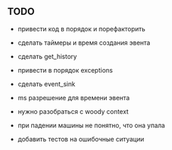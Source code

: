 ## TODO

* привести код в порядок и порефакторить

* сделать таймеры и время создания эвента
* сделать get_history
* привести в порядок exceptions
* сделать event_sink
* ms разрешение для времени эвента
* нужно разобраться с woody context
* при падении машины не понятно, что она упала
* добавить тестов на ошибочные ситуации


